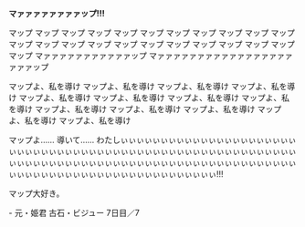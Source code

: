 <!-- title: ビジューの日記: 7日目 -->

**マァァァァァァァァップ!!!**

マップ マップ
マップ
マップ
マップ マップ マップ マップ マップ マップ
マップ マップ マップ マップ マップ マップ
マップ
マップ マップ マップ
マップ マップ マップ
マァァァァァァァァァァァップ
マァァァァァァァァァァァァァァァァァァァァップ

マップよ、私を導け
マップよ、私を導け
マップよ、私を導け
マップよ、私を導け
マップよ、私を導け
マップよ、私を導け
マップよ、私を導け
マップよ、私を導け
マップよ、私を導け
マップよ、私を導け
マップよ、私を導け
マップよ、私を導け
マップよ、私を導け

マップよ……
導いて……
わたしぃぃぃぃぃぃぃぃぃぃぃぃぃぃぃぃぃぃぃぃぃぃぃぃぃぃぃぃぃぃぃぃぃぃぃぃぃぃぃぃぃぃぃぃぃぃぃぃぃぃぃぃぃぃぃぃぃぃぃぃぃぃぃぃぃぃぃぃぃぃぃぃぃぃぃぃぃぃぃぃぃぃぃぃぃぃぃぃぃぃぃぃぃぃぃぃぃぃぃぃぃぃぃぃぃぃぃぃぃぃぃぃぃぃぃぃぃぃぃぃ!!!

マップ大好き。

\- 元・姫君
古石・ビジュー
7日目／7

